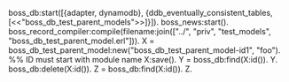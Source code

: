 boss_db:start([{adapter, dynamodb}, {ddb_eventually_consistent_tables, [<<"boss_db_test_parent_models">>]}]).
boss_news:start().
boss_record_compiler:compile(filename:join(["../", "priv", "test_models", "boss_db_test_parent_model.erl"])).
X = boss_db_test_parent_model:new("boss_db_test_parent_model-id1", "foo"). %% ID must start with module name
X:save().
Y = boss_db:find(X:id()).
Y.
boss_db:delete(X:id()).
Z = boss_db:find(X:id()).
Z.
